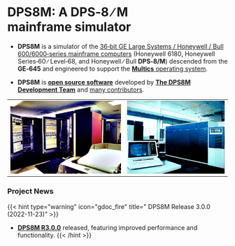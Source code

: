 <!-- SPDX-License-Identifier: ICU
     Copyright (c) 2016-2023 The DPS8M Development Team
 -->
# DPS8M: A DPS‑8&nbsp;∕&nbsp;M mainframe&nbsp;simulator
* **DPS8M** is a simulator of the [36‑bit GE Large Systems / Honeywell / Bull 600/6000‑series mainframe computers](https://dps8m.gitlab.io/dps8m/Overview/#processor-characteristics) (Honeywell 6180, Honeywell Series‑60 ∕ Level‑68, and Honeywell ∕ Bull **DPS‑8/M**) descended from the **GE‑645** and engineered to support the [**Multics** operating system](https://swenson.org/multics_wiki/).

* **DPS8M** is [**open source software**](License_Information) developed by [**The DPS8M Development Team**](https://dps8m.gitlab.io/dps8m/master/dps8m-omnibus.pdf#the-dps8m-development-team) and [many contributors](https://dps8m.gitlab.io/dps8m/master/dps8m-omnibus.pdf#dps8m-authors-and-contributors).

|    |    |
|:--:|:--:|
| <img src="6180.jpg" size=50%> | <img src="dps8.jpg"> |
### Project News
{{< hint type="warning" icon="gdoc_fire" title=" DPS8M Release 3.0.0 (2022-11-23)" >}}
* [**DPS8M R3.0.0**](https://dps8m.gitlab.io/dps8m/Releases/#stable-release) released, featuring improved performance and functionality.
{{< /hint >}}
